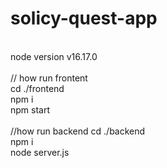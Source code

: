 # solicy-quest-app
<br/>
node version v16.17.0
<br/>
<br/>
// how run frontent
<br/>
cd ./frontend
<br/>
npm i 
<br/>
npm start 
<br/>
<br/>
//how run backend
cd ./backend
<br/>
npm i
<br/>
node server.js
